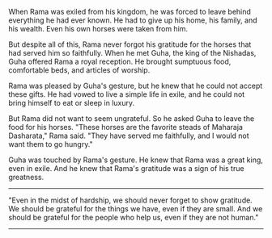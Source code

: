 When Rama was exiled from his kingdom, he was forced to leave behind everything he had ever known. He had to give up his home, his family, and his wealth. Even his own horses were taken from him.

<ImageHandler src="rama_gratitude.png" alt="Smash Prop drills" h={} w={} />

But despite all of this, Rama never forgot his gratitude for the horses that had served him so faithfully. When he met Guha, the king of the Nishadas, Guha offered Rama a royal reception. He brought sumptuous food, comfortable beds, and articles of worship.

Rama was pleased by Guha's gesture, but he knew that he could not accept these gifts. He had vowed to live a simple life in exile, and he could not bring himself to eat or sleep in luxury.

But Rama did not want to seem ungrateful. So he asked Guha to leave the food for his horses. "These horses are the favorite steads of Maharaja Dasharata," Rama said. "They have served me faithfully, and I would not want them to go hungry."

Guha was touched by Rama's gesture. He knew that Rama was a great king, even in exile. And he knew that Rama's gratitude was a sign of his true greatness.


-----------------------------------------------------

"Even in the midst of hardship, we should never forget to show gratitude. We should be grateful for the things we have, even if they are small. And we should be grateful for the people who help us, even if they are not human."

-----------------------------------------------------
